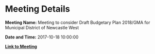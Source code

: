 # Meeting Details

**Meeting Name:** Meeting to consider Draft Budgetary Plan 2018/GMA for Municipal District of Newcastle West

**Date and Time:** 2017-10-18 10:00:00

**[Link to Meeting](https://www.limerick.ie/council/whats-on/meeting-consider-draft-budgetary-plan-2018-gma-municipal-district-newcastle-west)**
